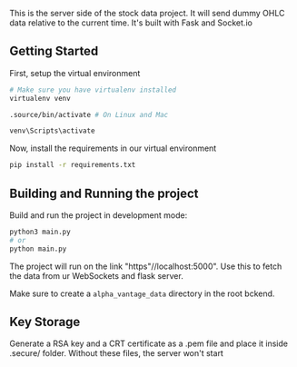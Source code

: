 This is the server side of the stock data project. It will send dummy OHLC data relative to the current time. It's built with Fask and Socket.io

## Getting Started

First, setup the virtual environment

```bash
# Make sure you have virtualenv installed
virtualenv venv

.source/bin/activate # On Linux and Mac

venv\Scripts\activate
```

Now, install the requirements in our virtual environment

```bash
pip install -r requirements.txt
```

## Building and Running the project

Build and run the project in development mode:

```bash
python3 main.py
# or
python main.py
```

The project will run on the link "https"//localhost:5000". Use this to fetch the data from ur
WebSockets and flask server.

Make sure to create a `alpha_vantage_data` directory in the root bckend.

## Key Storage

Generate a RSA key and a CRT certificate as a .pem file and place it inside .secure/ folder. Without these files, the server won't start

